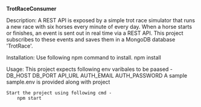 **TrotRaceConsumer**

Description:
    A REST API is exposed by a simple trot race simulator that runs a new race with six horses every minute of every day. When a horse starts or finishes, an event is sent out in real time via a REST API.
    This project subscribes to these events and saves them in a MongoDB database 'TrotRace'.

Installation:
    Use following npm command to install.
        npm install

Usage:
    This project expects following env varibales to be paased -
        DB_HOST
        DB_PORT
        API_URL
        AUTH_EMAIL
        AUTH_PASSWORD
    A sample sample.env is provided along with project

    Start the project using following cmd -
        npm start

